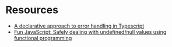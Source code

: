 # Resources

- [A declarative approach to error handling in Typescript](https://medium.com/@dreamy-player/a-declarative-approach-to-error-handling-in-typescript-c6e94ce8ea19)
- [Fun JavaScript: Safely dealing with undefined/null values using functional programming](https://itnext.io/fun-javascript-safely-dealing-with-undefined-null-values-using-functional-programming-39dcbc61eb0c)
